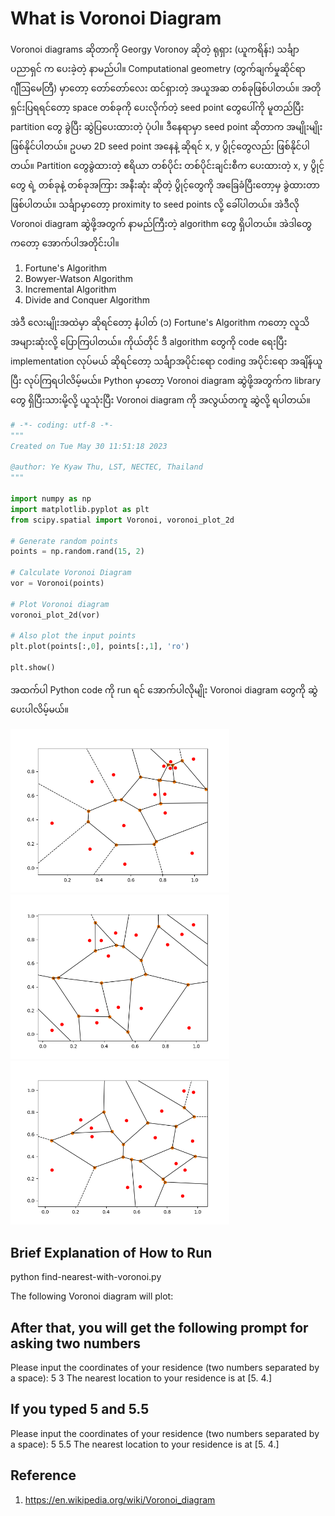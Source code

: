 # What is Voronoi Diagram

Voronoi diagrams ဆိုတာကို Georgy Voronoy ဆိုတဲ့ ရုရှား (ယူကရိန်း) သင်္ချာပညာရှင် က ပေးခဲ့တဲ့ နာမည်ပါ။ Computational geometry (တွက်ချက်မှုဆိုင်ရာ ဂျီဩမေတြီ) မှာတော့ တော်တော်လေး ထင်ရှားတဲ့ အယူအဆ တစ်ခုဖြစ်ပါတယ်။ အတိုရှင်းပြရရင်တော့ space တစ်ခုကို ပေးလိုက်တဲ့ seed point တွေပေါ်ကို မူတည်ပြီး partition တွေ ခွဲပြီး ဆွဲပြပေးထားတဲ့ ပုံပါ။ ဒီနေရာမှာ seed point ဆိုတာက အမျိုးမျိုး ဖြစ်နိုင်ပါတယ်။ ဥပမာ 2D seed point အနေနဲ့ ဆိုရင် x, y ပွိုင့်တွေလည်း ဖြစ်နိုင်ပါတယ်။ Partition တွေခွဲထားတဲ့ ဧရိယာ တစ်ပိုင်း တစ်ပိုင်းချင်းစီက ပေးထားတဲ့ x, y ပွိုင့်တွေ ရဲ့ တစ်ခုနဲ့ တစ်ခုအကြား အနီးဆုံး ဆိုတဲ့ ပွိုင့်တွေကို အခြေခံပြီးတော့မှ ခွဲထားတာ ဖြစ်ပါတယ်။ သင်္ချာမှာတော့ proximity to seed points လို့ ခေါ်ပါတယ်။ အဲဒီလို Voronoi diagram ဆွဲဖို့အတွက် နာမည်ကြီးတဲ့ algorithm တွေ ရှိပါတယ်။ အဲဒါတွေကတော့ အောက်ပါအတိုင်းပါ။   

1. Fortune's Algorithm
2. Bowyer-Watson Algorithm
3. Incremental Algorithm
4. Divide and Conquer Algorithm

အဲဒီ လေးမျိုးအထဲမှာ ဆိုရင်တော့ နံပါတ် (၁) Fortune's Algorithm ကတော့ လူသိအများဆုံးလို့ ပြောကြပါတယ်။ ကိုယ်တိုင် ဒီ algorithm တွေကို code ရေးပြီး implementation လုပ်မယ် ဆိုရင်တော့ သင်္ချာအပိုင်းရော coding အပိုင်းရော အချိန်ယူပြီး လုပ်ကြရပါလိမ့်မယ်။ Python မှာတော့ Voronoi diagram ဆွဲဖို့အတွက်က library တွေ ရှိပြီးသားမို့လို့ ယူသုံးပြီး Voronoi diagram ကို အလွယ်တကူ ဆွဲလို့ ရပါတယ်။

```python
# -*- coding: utf-8 -*-
"""
Created on Tue May 30 11:51:18 2023

@author: Ye Kyaw Thu, LST, NECTEC, Thailand
"""

import numpy as np
import matplotlib.pyplot as plt
from scipy.spatial import Voronoi, voronoi_plot_2d

# Generate random points
points = np.random.rand(15, 2)

# Calculate Voronoi Diagram
vor = Voronoi(points)

# Plot Voronoi diagram
voronoi_plot_2d(vor)

# Also plot the input points
plt.plot(points[:,0], points[:,1], 'ro')

plt.show()
```

အထက်ပါ Python code ကို run ရင် အောက်ပါလိုမျိုး Voronoi diagram တွေကို ဆွဲပေးပါလိမ့်မယ်။  

<p float="left">
  <img src="https://github.com/ye-kyaw-thu/this-and-that/blob/main/python/fig/random-voronoi-diagram1.png" width="350" />
  <img src="https://github.com/ye-kyaw-thu/this-and-that/blob/main/python/fig/random-voronoi-diagram2.png" width="350" /> 
  <img src="https://github.com/ye-kyaw-thu/this-and-that/blob/main/python/fig/random-voronoi-diagram3.png" width="350" />
</p>

## Brief Explanation of How to Run


python find-nearest-with-voronoi.py

The following Voronoi diagram will plot:  


## After that, you will get the following prompt for asking two numbers

Please input the coordinates of your residence (two numbers separated by a space):
5 3
The nearest location to your residence is at [5. 4.]

## If you typed 5 and 5.5 

Please input the coordinates of your residence (two numbers separated by a space):
5 5.5
The nearest location to your residence is at [5. 4.]

## Reference

1. https://en.wikipedia.org/wiki/Voronoi_diagram
